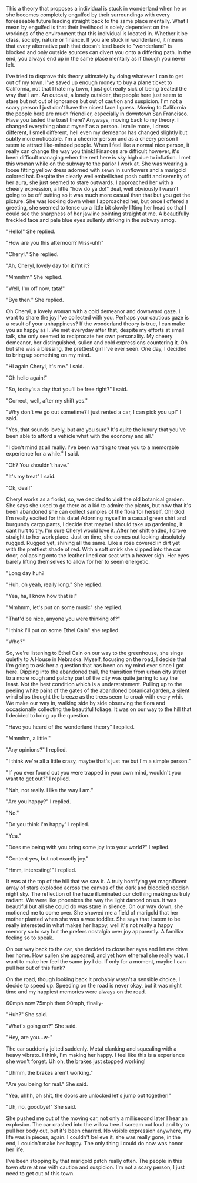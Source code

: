 This a theory that proposes a individual is stuck in wonderland when he or she becomes completely engulfed by their surroundings with every foreseeable future leading straight back to the same place mentally. What I mean by engulfed is that their livelihood is solely dependent on the workings of the environment that this individual is located in. Whether it be class, society, nature or finance. If you are stuck in wonderland, it means that every alternative path that doesn't lead back to "wonderland" is blocked and only outside sources can divert you onto a differing path. In the end, you always end up in the same place mentally as if though you never left. 

I've tried to disprove this theory ultimately by doing whatever I can to get out of my town. I've saved up enough money to buy a plane ticket to California, not that I hate my town, I just got really sick of being treated the way that I am. An outcast, a lonely outsider, the people here just seem to stare but not out of ignorance but out of caution and suspicion. I'm not a scary person I just don't have the nicest face I guess. Moving to California the people here are much friendlier, especially in downtown San Francisco. Have you tasted the toast there? Anyways, moving back to my theory. I changed everything about myself as a person. I smile more, I dress different, I smell different, hell even my demeanor has changed slightly but subtly more noticeable. I'm a cheerier person and as a cheery person I seem to attract like-minded people. When I feel like a normal nice person, it really can change the way you think! Finances are difficult however, it's been difficult managing when the rent here is sky high due to inflation. I met this woman while on the subway to the parlor I work at. She was wearing a loose fitting yellow dress adorned with sewn in sunflowers and a marigold colored hat. Despite the clearly well embellished posh outfit and serenity of her aura, she just seemed to stare outwards. I approached her with a cheery expression, a little "how do ya do!" deal, well obviously I wasn't going to be off putting so it was much more casual than that but you get the picture. She was looking down when I approached her, but once I offered a greeting, she seemed to tense up a little bit slowly lifting her head so that I could see the sharpness of her jawline pointing straight at me. A beautifully freckled face and pale blue eyes sullenly striking in the subway smog. 

"Hello!" She replied. 

"How are you this afternoon? Miss-uhh" 

"Cheryl." She replied.

"Ah, Cheryl, lovely day for it i'nt it?

"Mmmhm" She replied.

"Well, I'm off now, tata!"

"Bye then." She replied.

Oh Cheryl, a lovely woman with a cold demeanor and downward gaze. I want to share the joy I've collected with you. Perhaps your cautious gaze is a result of your unhappiness? If the wonderland theory is true, I can make you as happy as I.
We met everyday after that, despite my efforts at small talk, she only seemed to reciprocate her own personality. My cheery demeanor, her distinguished, sullen and cold expressions countering it. Oh but she was a blessing, the prettiest girl I've ever seen. One day, I decided to bring up something on my mind.

"Hi again Cheryl, it's me." I said.

"Oh hello again!"

"So, today's a day that you'll be free right?" I said.

"Correct, well, after my shift yes."

"Why don't we go out sometime? I just rented a car, I can pick you up!" I said.

"Yes, that sounds lovely, but are you sure? It's quite the luxury that you've been able to afford a vehicle what with the economy and all."

"I don't mind at all really. I've been wanting to treat you to a memorable experience for a while." I said.

"Oh? You shouldn't have."

"It's my treat" I said.

"Ok, deal!"

Cheryl works as a florist, so, we decided to visit the old botanical garden. She says she used to go there as a kid to admire the plants, but now that it's been abandoned she can collect samples of the flora for herself. Oh! God I'm really excited for this date! Adorning myself in a casual green shirt and burgundy cargo pants, I decide that maybe I should take up gardening, it cant hurt to try. I'm sure Cheryl would love it. After her shift ended, I drove straight to her work place. Just on time, she comes out looking absolutely rugged. Rugged yet, shining all the same. Like a rose covered in dirt yet with the prettiest shade of red. With a soft smirk she slipped into the car door, collapsing onto the leather lined car seat with a heaver sigh. Her eyes barely lifting themselves to allow for her to seem energetic.

"Long day huh? 

"Huh, oh yeah, really long." She replied.

"Yea, ha, I know how that is!"

"Mmhmm, let's put on some music" she replied.

"That'd be nice, anyone you were thinking of?"

"I think I'll put on some Ethel Cain" she replied.

"Who?"

So, we're listening to Ethel Cain on our way to the greenhouse, she sings quietly to A House in Nebraska. Myself, focusing on the road, I decide that I'm going to ask her a question that has been on my mind ever since I got here.
Dipping into the abandoned trail, the transition from urban city street to a more rough and patchy part of the city was quite jarring to say the least. Not the best condition which is a understatement. Pulling up to the peeling white paint of the gates of the abandoned botanical garden, a silent wind slips thought the breeze as the trees seem to croak with every whir. We make our way in, walking side by side observing the flora and occasionally collecting the beautiful foliage. It was on our way to the hill that I decided to bring up the question. 

"Have you heard of the wonderland theory" I replied.

"Mmmhm, a little."

"Any opinions?" I replied.

"I think we're all a little crazy, maybe that's just me but I'm a simple person."

"If you ever found out you were trapped in your own mind, wouldn't you want to get out?" I replied.

"Nah, not really. I like the way I am."

"Are you happy?" I replied.

"No."

"Do you think I'm happy" I replied.

"Yea."

"Does me being with you bring some joy into your world?" I replied.

"Content yes, but not exactly joy."

"Hmm, interesting!" I replied.

It was at the top of the hill that we saw it. A truly horrifying yet magnificent array of stars exploded across the canvas of the dark and bloodied reddish night sky. The reflection of the haze illuminated our clothing making us truly radiant. We were like phoenixes the way the light danced on us. It was beautiful but all she could do was stare in silence. On our way down, she motioned me to come over. She showed me a field of marigold that her mother planted when she was a wee toddler. She says that I seem to be really interested in what makes her happy, well it's not really a happy memory so to say but the prefers nostalgia over joy apparently. A familiar feeling so to speak.

On our way back to the car, she decided to close her eyes and let me drive her home. How sullen she appeared, and yet how ethereal she really was. I want to make her feel the same joy I do. If only for a moment, maybe I can pull her out of this funk?

On the road, though looking back it probably wasn't a sensible choice, I decide to speed up. Speeding on the road is never okay, but it was night time and my happiest memories were always on the road. 

60mph now
75mph then
90mph, finally-

"Huh?" She said.

"What's going on?" She said.

"Hey, are you...w-" 

The car suddenly jolted suddenly. Metal clanking and squealing with a heavy vibrato. I think, I'm making her happy. I feel like this is a experience she won't forget.
Uh oh, the brakes just stopped working!

"Uhmm, the brakes aren't working."

"Are you being for real." She said.

"Yea, uhhh, oh shit, the doors are unlocked let's jump out together!"

"Uh, no, goodbye!" She said.

She pushed me out of the moving car, not only a millisecond later I hear an explosion. The car crashed into the willow tree. I scream out loud and try to pull her body out, but it's been charred. No visible expression anywhere, my life was in pieces, again.
I couldn't believe it, she was really gone, in the end, I couldn't make her happy. The only thing I could do now was honor her life.

I've been stopping by that marigold patch really often. The people in this town stare at me with caution and suspicion. I'm not a scary person, I just need to get out of this town.